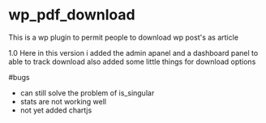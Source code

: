 # wp_pdf_download
This  is  a wp  plugin to permit people to  download wp  post's as article 

1.0 
Here  in this version i added the admin apanel  and  a  dashboard  panel   to able to
track  download also  added  some  little  things for  download options  

#bugs 
- can still solve the  problem  of is_singular
- stats  are not working  well
- not yet added chartjs  
